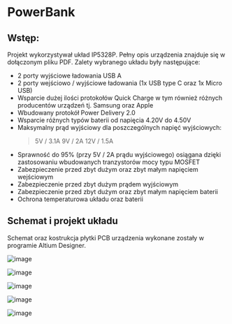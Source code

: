 # PowerBank
## Wstęp:
Projekt wykorzystywał układ IP5328P. Pełny opis urządzenia znajduje się w dołączonym pliku PDF. Zalety wybranego układu były następujące:
* 2 porty wyjściowe ładowania USB A
* 2 porty wejściowo / wyjściowe ładowania (1x USB type C oraz 1x Micro USB)
* Wsparcie dużej ilości protokołów Quick Charge w tym również różnych producentów urządzeń tj. Samsung oraz Apple
* Wbudowany protokół Power Delivery 2.0
* Wsparcie różnych typów baterii od napięcia 4.20V do 4.50V
* Maksymalny prąd wyjściowy dla poszczególnych napięć wyjściowych:
  >  5V / 3.1A
  >  9V / 2A
  >  12V / 1.5A
* Sprawność do 95% (przy 5V / 2A prądu wyjściowego) osiągana dzięki zastosowaniu
wbudowanych tranzystorów mocy typu MOSFET
* Zabezpieczenie przed zbyt dużym oraz zbyt małym napięciem wejściowym
* Zabezpieczenie przed zbyt dużym prądem wyjściowym
* Zabezpieczenie przed zbyt dużym oraz zbyt małym napięciem baterii
* Ochrona temperaturowa układu oraz baterii
  
## Schemat i projekt układu
Schemat oraz kostrukcja płytki PCB urządzenia wykonane zostały w programie Altium Designer.

![image](https://github.com/user-attachments/assets/6711b572-aec6-42ad-8ef0-2626ae6f2db2)

![image](https://github.com/user-attachments/assets/f5208f2d-a0b5-4e8b-a41b-f278c7e509a1)

![image](https://github.com/user-attachments/assets/fbc75d19-5f20-415a-b451-4823b054e00a)

![image](https://github.com/user-attachments/assets/08f5cd08-ddd0-433f-adb8-aca8fa103f33)

![image](https://github.com/user-attachments/assets/76e60088-316e-426f-adf7-e7ffa6fd17be)
